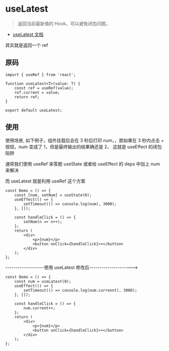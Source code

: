 # useLatest

> 返回当前最新值的 Hook，可以避免闭包问题。

- [useLatest 文档](https://ahooks.js.org/zh-CN/hooks/use-latest)

其实就是返回一个 ref

## 原码

```ts{4,5}
import { useRef } from 'react';

function useLatest<T>(value: T) {
	const ref = useRef(value);
	ref.current = value;
	return ref;
}

export default useLatest;
```

## 使用

使用场景, 如下例子，组件挂载后会在 3 秒后打印 num，，那如果在 3 秒内点击 + 按钮，num 变成了 1，但是最终输出的结果确还是 2，
这就是 useEffect 的闭包陷阱

通常我们使用 useRef 来答题 useState 或者给 useEffect 的 deps 中加上 num 来解决

而 useLatest 就是利用 useRef 这个方案

```tsx
const Demo = () => {
	const [num, setNum] = useState(0);
	useEffect(() => {
		setTimeout(() => console.log(num), 3000);
	}, []);

	const handleClick = () => {
		setNum(n => n++);
	};
	return (
		<div>
			<p>{num}</p>
			<button onClick={handleClick}>+</button>
		</div>
	);
};
```

-------------------使用 useLatest 修改后--------------------->

```tsx
const Demo = () => {
	const num = useLatest(0);
	useEffect(() => {
		setTimeout(() => console.log(num.currennt), 3000);
	}, []);

	const handleClick = () => {
		num.current++;
	};
	return (
		<div>
			<p>{num}</p>
			<button onClick={handleClick}>+</button>
		</div>
	);
};
```
